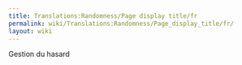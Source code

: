 ```yaml
---
title: Translations:Randomness/Page display title/fr
permalink: wiki/Translations:Randomness/Page_display_title/fr/
layout: wiki
---
```


Gestion du hasard
